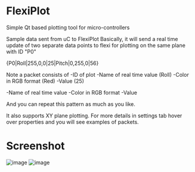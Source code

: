 # FlexiPlot
Simple Qt based plotting tool for micro-controllers


Sample data sent from uC to FlexiPlot
Basically, it will send a real time update of two separate data points to flexi for plotting on the same plane with ID "P0"

{P0|Roll|255,0,0|25|Pitch|0,255,0|56}

Note a packet consists of 
-ID of plot
-Name of real time value (Roll)
-Color in RGB format (Red)
-Value (25)

-Name of real time value
-Color in RGB format
-Value

And you can repeat this pattern as much as you like.

It also supports XY plane plotting. For more details in settings tab hover over properties and you will see examples of packets.


# Screenshot
![image](https://cloud.githubusercontent.com/assets/7244389/24076638/d2f9edaa-0c2d-11e7-811f-6b93956c5f48.png)
![image](https://cloud.githubusercontent.com/assets/7244389/6420839/bc6029c6-bec1-11e4-81fd-333fa1047a5d.png)
